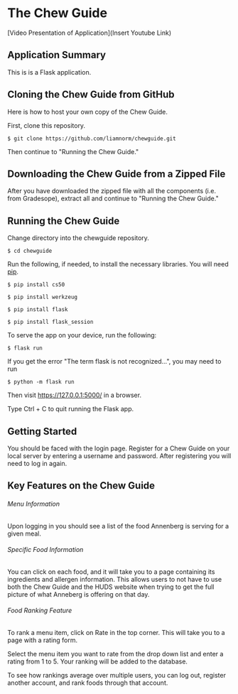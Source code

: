 # The Chew Guide
[Video Presentation of Application](Insert Youtube Link)

## Application Summary
This is is a Flask application.

## Cloning the Chew Guide from GitHub

Here is how to host your own copy of the Chew Guide.

First, clone this repository.

`$ git clone https://github.com/liamnorm/chewguide.git`

Then continue to "Running the Chew Guide."

## Downloading the Chew Guide from a Zipped File

After you have downloaded the zipped file with all the components (i.e. from Gradesope), extract all and continue to "Running the Chew Guide."

## Running the Chew Guide

Change directory into the chewguide repository.

`$ cd chewguide`

Run the following, if needed, to install the necessary libraries. You will need [pip](https://pip.pypa.io/en/stable/installation/).

`$ pip install cs50`

`$ pip install werkzeug`

`$ pip install flask`

`$ pip install flask_session`

To serve the app on your device, run the following:

`$ flask run`

If you get the error "The term flask is not recognized...", you may need to run

`$ python -m flask run`

Then visit https://127.0.0.1:5000/ in a browser.

Type Ctrl + C to quit running the Flask app.

## Getting Started

You should be faced with the login page. Register for a Chew Guide on your local server by entering a username and password. After registering you will need to log in again.

## Key Features on the Chew Guide

###### Menu Information

Upon logging in you should see a list of the food Annenberg is serving for a given meal.

###### Specific Food Information

You can click on each food, and it will take you to a page containing its ingredients and allergen information. This allows users to not have to use both the Chew Guide and the HUDS website when trying to get the full picture of what Anneberg is offering on that day.

###### Food Ranking Feature

To rank a menu item, click on Rate in the top corner. This will take you to a page with a rating form.

Select the menu item you want to rate from the drop down list and enter a rating from 1 to 5. Your ranking will be added to the database.

To see how rankings average over multiple users, you can log out, register another account, and rank foods through that account.
